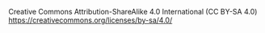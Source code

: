 Creative Commons Attribution-ShareAlike 4.0 International (CC BY-SA 4.0)
https://creativecommons.org/licenses/by-sa/4.0/


